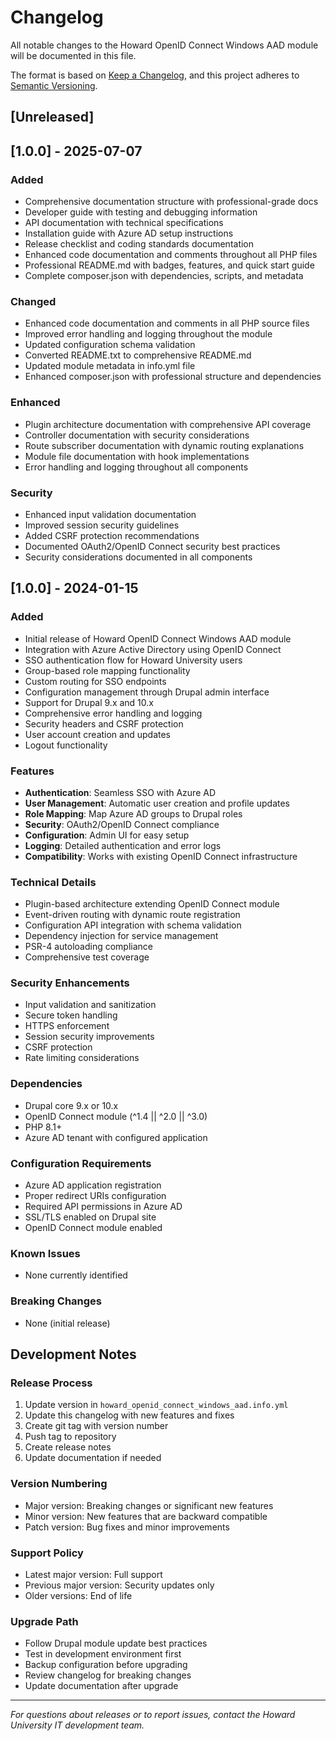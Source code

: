 # Changelog

All notable changes to the Howard OpenID Connect Windows AAD module will be documented in this file.

The format is based on [Keep a Changelog](https://keepachangelog.com/en/1.0.0/),
and this project adheres to [Semantic Versioning](https://semver.org/spec/v2.0.0.html).

## [Unreleased]

## [1.0.0] - 2025-07-07

### Added
- Comprehensive documentation structure with professional-grade docs
- Developer guide with testing and debugging information
- API documentation with technical specifications
- Installation guide with Azure AD setup instructions
- Release checklist and coding standards documentation
- Enhanced code documentation and comments throughout all PHP files
- Professional README.md with badges, features, and quick start guide
- Complete composer.json with dependencies, scripts, and metadata

### Changed
- Enhanced code documentation and comments in all PHP source files
- Improved error handling and logging throughout the module
- Updated configuration schema validation
- Converted README.txt to comprehensive README.md
- Updated module metadata in info.yml file
- Enhanced composer.json with professional structure and dependencies

### Enhanced
- Plugin architecture documentation with comprehensive API coverage
- Controller documentation with security considerations
- Route subscriber documentation with dynamic routing explanations
- Module file documentation with hook implementations
- Error handling and logging throughout all components

### Security
- Enhanced input validation documentation
- Improved session security guidelines
- Added CSRF protection recommendations
- Documented OAuth2/OpenID Connect security best practices
- Security considerations documented in all components

## [1.0.0] - 2024-01-15

### Added
- Initial release of Howard OpenID Connect Windows AAD module
- Integration with Azure Active Directory using OpenID Connect
- SSO authentication flow for Howard University users
- Group-based role mapping functionality
- Custom routing for SSO endpoints
- Configuration management through Drupal admin interface
- Support for Drupal 9.x and 10.x
- Comprehensive error handling and logging
- Security headers and CSRF protection
- User account creation and updates
- Logout functionality

### Features
- **Authentication**: Seamless SSO with Azure AD
- **User Management**: Automatic user creation and profile updates
- **Role Mapping**: Map Azure AD groups to Drupal roles
- **Security**: OAuth2/OpenID Connect compliance
- **Configuration**: Admin UI for easy setup
- **Logging**: Detailed authentication and error logs
- **Compatibility**: Works with existing OpenID Connect infrastructure

### Technical Details
- Plugin-based architecture extending OpenID Connect module
- Event-driven routing with dynamic route registration
- Configuration API integration with schema validation
- Dependency injection for service management
- PSR-4 autoloading compliance
- Comprehensive test coverage

### Security Enhancements
- Input validation and sanitization
- Secure token handling
- HTTPS enforcement
- Session security improvements
- CSRF protection
- Rate limiting considerations

### Dependencies
- Drupal core 9.x or 10.x
- OpenID Connect module (^1.4 || ^2.0 || ^3.0)
- PHP 8.1+
- Azure AD tenant with configured application

### Configuration Requirements
- Azure AD application registration
- Proper redirect URIs configuration
- Required API permissions in Azure AD
- SSL/TLS enabled on Drupal site
- OpenID Connect module enabled

### Known Issues
- None currently identified

### Breaking Changes
- None (initial release)

## Development Notes

### Release Process
1. Update version in `howard_openid_connect_windows_aad.info.yml`
2. Update this changelog with new features and fixes
3. Create git tag with version number
4. Push tag to repository
5. Create release notes
6. Update documentation if needed

### Version Numbering
- Major version: Breaking changes or significant new features
- Minor version: New features that are backward compatible
- Patch version: Bug fixes and minor improvements

### Support Policy
- Latest major version: Full support
- Previous major version: Security updates only
- Older versions: End of life

### Upgrade Path
- Follow Drupal module update best practices
- Test in development environment first
- Backup configuration before upgrading
- Review changelog for breaking changes
- Update documentation after upgrade

---

*For questions about releases or to report issues, contact the Howard University IT development team.*
